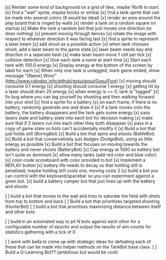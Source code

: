 [x] Render some kind of background on a grid of tiles, maybe 16x16 to start.
[x] find a "wall" sprite, maybe bricks or similar
[x] find a tank sprite that can be made into several colors (8 would be ideal)
[x] render an area around the play board that is ringed by walls
[x] render a tank on a random square on startup
[x] Make the tank a random bot that just moves one direction (or does nothing)
[x] prevent moving through fences
[x] rotate the image with respect to whatever direction it was facing last
[x] find a sprite to represent a laser beam
[x] add shoot as a possible action
[x] when tank chooses shoot, add a laser beam to the game state
[x] laser beam needs key and direction in a seperate hash
[x] make laser beam move 1 cell per tick
[x] collision detection
[x] Give each tank a name at start time
[x] Start each tank with 100.0 energy
[x] Display energy at the bottom of the screen by label for each
[x] When only one tank is untagged, mark game ended, show message "[Name] Wins!" (http://www.rubydoc.info/github/gosu/gosu/Gosu/Font)
[x] moving should consume 0.1 energy
[x] shooting should consume 1 energy
[x] getting hit by a laser should drain 25 energy
[x] when energy is <= 0, tank is "tagged"
[x] fix bug where you can tag yourself by shooting and then walking forward into your shot
[x] find a sprite for a battery
[x] on each frame, if there is no battery, randomly generate one and draw it
[x] if a tank moves onto the battery, the battery disappears and the tank gets some energy
[x] pass lasers state and battery state into each bot for decision making
[x] make sure that if 2 lasers run into each other they both disappear
[x] pass in a copy of game state so bots can't accidentally modify it
[x] Build a bot that just holds still (BoringBot)
[x] Build a bot that spins and shoots (BattleBot)
[x] Build a bot that conservatively just dodges (DodgeBot), using as little energy as possible
[x] Build a bot that focuses on moving towards the battery and never shoots (BatteryBot)
[x] Cap energy at 1000 so battery bot isn't quite so dominant
[x] allow many tanks (add red color and blue color)
[x] color-code scoreboard with color provided to bot
[x] Implement a REPLAY button
[x] battery life needs to decay so that holding still is penalized; maybe holding still costs one, moving costs 2
[x] build a bot you can control with the
keyboard/spacebar so you can experiment against
a given bot.
[x] build a battery camper bot that just lines up with the battery and shoots

[ ] build a bot that moves to the wall and tries to saturate the field with shots from top to bottom and back
[ ] Build a bot that prioritizes targeted shooting (HunterBot)
[ ] build a bot that prioritizes maximizing distance
between itself and other bots

[ ] build in an automated way to pit N bots against each other for a configurable number of epochs and
output the results of win counts for statistics gathering with a tick of 0.

[ ] work with bella to come up with strategic ideas for defeating each of these
    that can be made into helper methods on the TankBot base class.
[ ] Build a Q-Learning Bot?? (ambitious but would be cool)
